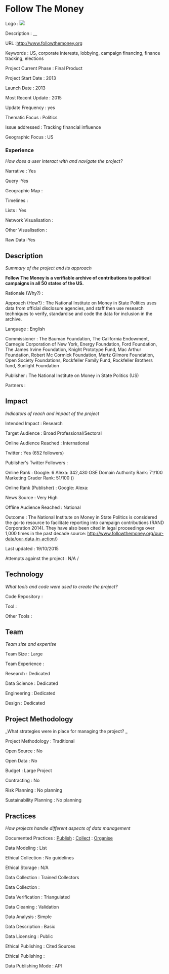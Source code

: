 # Follow The Money 

Logo
: ![](http://www.followthemoney.org/themes/ftm/images/logo.png)

Description
: __

URL
:http://www.followthemoney.org


Keywords
: US, corporate interests, lobbying, campaign financing, finance tracking, elections



Project Current Phase
: Final Product

    

Project Start Date
: 2013



Launch Date
: 2013



Most Recent Update
: 2015



Update Frequency
: yes



Thematic Focus
: Politics



Issue addressed
: Tracking financial influence



Geographic Focus
: US


### Experience

_How does a user interact with and navigate the project?_

Narrative
: Yes 

Query
:Yes 

Geographic Map
:  

Timelines
:  

Lists
: Yes 

Network Visualisation
:  

Other Visualisation
:   

Raw Data 
:Yes

## Description

_Summary of the project and its approach_

__Follow The Money is a verifiable archive of contributions to political campaigns in all 50 states of the US.__


Rationale (Why?)
: 



Approach (How?)
: The National Institute on Money in State Politics uses data from official disclosure agencies, and staff then use research techniques to verify, standardise and code the data for inclusion in the archive.



Language
: English



Commissioner
: The Bauman Foundation, The California Endowment, Carnegie Corporation of New York, Energy Foundation, Ford Foundation, The James Irvine Foundation, Knight Prototype Fund, Mac Arthur Foundation, Robert Mc Cormick Foundation, Mertz Gilmore Foundation, Open Society Foundations, Rockfeller Family Fund, Rockfeller Brothers fund, Sunlight Foundation 



Publisher
: The National Institute on Money in State Politics (US)



Partners
: 


## Impact

_Indicators of reach and impact of the project_

Intended Impact
: Research



Target Audience
: Broad Professional/Sectoral



Online Audience Reached
: International



Twitter
: Yes (652 followers)



Publisher's Twitter Followers
: 



Online Rank
:  Google: 6   Alexa: 342,430  OSE Domain Authority Rank: 71/100 Marketing Grader Rank: 51/100 ()


Online Rank (Publisher)
:  Google:   Alexa: 



News Source
: Very High



Offline Audience Reached
: National



Outcome
: The National Institute on Money in State Politics is considered the go-to resource to facilitate reporting into campaign contributions (RAND Corporation 2014). They have also been cited in legal proceedings over 1,000 times in the past decade source: http://www.followthemoney.org/our-data/our-data-in-action/)



Last updated
: 19/10/2015


Attempts against the project
: N/A  / 


## Technology

_What tools and code were used to create the project?_

Code Repository
: []()



Tool
: 



Other Tools
: 


## Team

_Team size and expertise_

Team Size
: Large



Team Experience
:  

Research
: Dedicated 

Data Science
: Dedicated 

Engineering
:  Dedicated

Design
: Dedicated


## Project Methodology

_What strategies were in place for managing the project? _

Project Methodology
: Traditional



Open Source
: No



Open Data
: No



Budget
: Large Project



Contracting
: No



Risk Planning
: No planning



Sustainability Planning
: No planning



## Practices

_How projects handle different aspects of data management_

Documented Practices
: [Publish](http://followthemoney.org/our-data/apis/) 
: [Collect](http://www.followthemoney.org/our-data/about-our-data/)
: [Organise](http://www.followthemoney.org/our-data/about-our-data/)


Data Modeling
: List



Ethical Collection
: No guidelines



Ethical Storage
: N/A



Data Collection
: Trained Collectors



Data Collection
: 



Data Verification
: Triangulated



Data Cleaning
: Validation



Data Analysis
: Simple



Data Description
: Basic



Data Licensing
: Public



Ethical Publishing
: Cited Sources



Ethical Publishing
: 



Data Publishing Mode
: API
